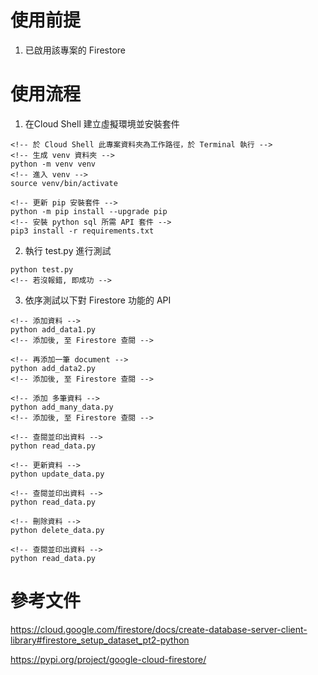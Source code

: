 # 使用前提
1. 已啟用該專案的 Firestore

# 使用流程
1. 在Cloud Shell 建立虛擬環境並安裝套件
```
<!-- 於 Cloud Shell 此專案資料夾為工作路徑，於 Terminal 執行 -->
<!-- 生成 venv 資料夾 -->
python -m venv venv
<!-- 進入 venv -->
source venv/bin/activate

<!-- 更新 pip 安裝套件 -->
python -m pip install --upgrade pip
<!-- 安裝 python sql 所需 API 套件 -->
pip3 install -r requirements.txt
```

2. 執行 test.py 進行測試
```
python test.py
<!-- 若沒報錯, 即成功 -->
```

3. 依序測試以下對 Firestore 功能的 API
```
<!-- 添加資料 -->
python add_data1.py
<!-- 添加後, 至 Firestore 查閱 -->

<!-- 再添加一筆 document -->
python add_data2.py
<!-- 添加後, 至 Firestore 查閱 -->

<!-- 添加 多筆資料 -->
python add_many_data.py
<!-- 添加後, 至 Firestore 查閱 -->

<!-- 查閱並印出資料 -->
python read_data.py

<!-- 更新資料 -->
python update_data.py

<!-- 查閱並印出資料 -->
python read_data.py

<!-- 刪除資料 -->
python delete_data.py

<!-- 查閱並印出資料 -->
python read_data.py
```

# 參考文件

https://cloud.google.com/firestore/docs/create-database-server-client-library#firestore_setup_dataset_pt2-python

https://pypi.org/project/google-cloud-firestore/
